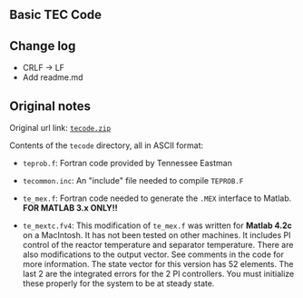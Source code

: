 Basic TEC Code
--------------

## Change log

+ CRLF -> LF
+ Add readme.md


## Original notes

Original url link: [`tecode.zip`](http://depts.washington.edu/control/LARRY/TE/tecode.zip)

Contents of the `tecode` directory, all in ASCII format:

- `teprob.f`: Fortran code provided by Tennessee Eastman

- `tecommon.inc`: An "include" file needed to compile `TEPROB.F`

- `te_mex.f`: Fortran code needed to generate the `.MEX` interface to Matlab. **FOR MATLAB 3.x ONLY!!**

- `te_mextc.fv4`: This modification of `te_mex.f` was written for **Matlab 4.2c** on a MacIntosh.
    It has not been tested on other machines.
    It includes PI control of the reactor temperature and separator temperature.
    There are also modifications to the output vector.
    See comments in the code for more information.
    The state vector for this version has 52 elements.
    The last 2 are the integrated errors for the 2 PI controllers.
    You must initialize these properly for the system to be at steady state.
